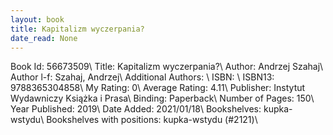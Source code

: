 ```yaml
---
layout: book
title: Kapitalizm wyczerpania?
date_read: None
---
```


Book Id: 56673509\ 
Title: Kapitalizm wyczerpania?\ 
Author: Andrzej Szahaj\ 
Author l-f: Szahaj, Andrzej\ 
Additional Authors: \ 
ISBN: \ 
ISBN13: 9788365304858\ 
My Rating: 0\ 
Average Rating: 4.11\ 
Publisher: Instytut Wydawniczy Książka i Prasa\ 
Binding: Paperback\ 
Number of Pages: 150\ 
Year Published: 2019\ 
Date Added: 2021/01/18\ 
Bookshelves: kupka-wstydu\ 
Bookshelves with positions: kupka-wstydu (#2121)\ 

